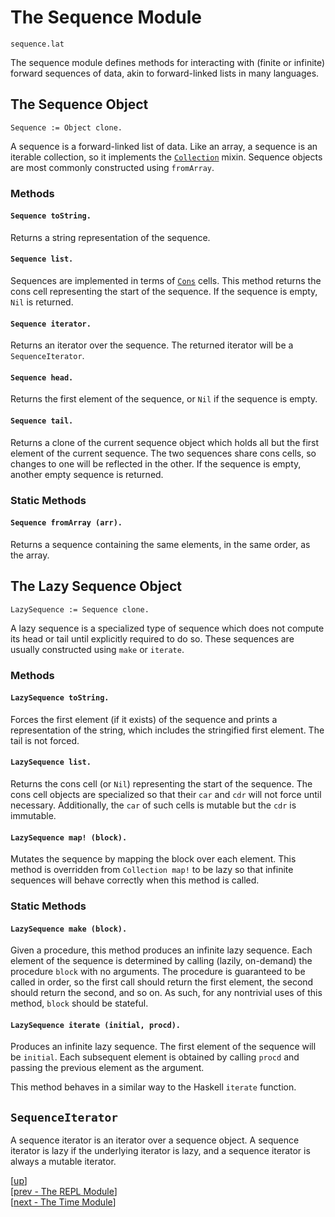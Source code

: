 
# The Sequence Module

    sequence.lat

The sequence module defines methods for interacting with (finite or
infinite) forward sequences of data, akin to forward-linked lists in
many languages.

## The Sequence Object

    Sequence := Object clone.

A sequence is a forward-linked list of data. Like an array, a sequence
is an iterable collection, so it implements
the [`Collection`](collection.md) mixin. Sequence objects are most
commonly constructed using `fromArray`.

### Methods

#### `Sequence toString.`

Returns a string representation of the sequence.

#### `Sequence list.`

Sequences are implemented in terms of [`Cons`](cons.md) cells. This
method returns the cons cell representing the start of the sequence.
If the sequence is empty, `Nil` is returned.

#### `Sequence iterator.`

Returns an iterator over the sequence. The returned iterator will be a
`SequenceIterator`.

#### `Sequence head.`

Returns the first element of the sequence, or `Nil` if the sequence is
empty.

#### `Sequence tail.`

Returns a clone of the current sequence object which holds all but the
first element of the current sequence. The two sequences share cons
cells, so changes to one will be reflected in the other. If the
sequence is empty, another empty sequence is returned.

### Static Methods

#### `Sequence fromArray (arr).`

Returns a sequence containing the same elements, in the same order, as
the array.

## The Lazy Sequence Object

    LazySequence := Sequence clone.

A lazy sequence is a specialized type of sequence which does not
compute its head or tail until explicitly required to do so. These
sequences are usually constructed using `make` or `iterate`.

### Methods

#### `LazySequence toString.`

Forces the first element (if it exists) of the sequence and prints a
representation of the string, which includes the stringified first
element. The tail is not forced.

#### `LazySequence list.`

Returns the cons cell (or `Nil`) representing the start of the
sequence. The cons cell objects are specialized so that their `car`
and `cdr` will not force until necessary. Additionally, the `car` of
such cells is mutable but the `cdr` is immutable.

#### `LazySequence map! (block).`

Mutates the sequence by mapping the block over each element. This
method is overridden from `Collection map!` to be lazy so that
infinite sequences will behave correctly when this method is called.

### Static Methods

#### `LazySequence make (block).`

Given a procedure, this method produces an infinite lazy sequence.
Each element of the sequence is determined by calling (lazily,
on-demand) the procedure `block` with no arguments. The procedure is
guaranteed to be called in order, so the first call should return the
first element, the second should return the second, and so on. As
such, for any nontrivial uses of this method, `block` should be
stateful.

#### `LazySequence iterate (initial, procd).`

Produces an infinite lazy sequence. The first element of the sequence
will be `initial`. Each subsequent element is obtained by calling
`procd` and passing the previous element as the argument.

This method behaves in a similar way to the Haskell `iterate`
function.

## `SequenceIterator`

A sequence iterator is an iterator over a sequence object. A sequence
iterator is lazy if the underlying iterator is lazy, and a sequence
iterator is always a mutable iterator.

[[up](.)]
<br/>[[prev - The REPL Module](repl.md)]
<br/>[[next - The Time Module](time.md)]
